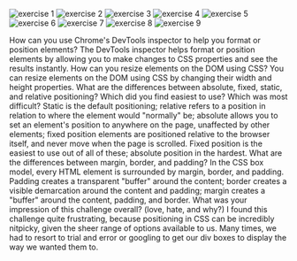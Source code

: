 ![exercise 1](/imgs/screenshot_ex1.jpg "exercise 1")
![exercise 2](/imgs/screenshot_ex2.jpg "exercise 2")
![exercise 3](/imgs/screenshot_ex3.jpg "exercise 3")
![exercise 4](/imgs/screenshot_ex4.jpg "exercise 4")
![exercise 5](/imgs/screenshot_ex5.jpg "exercise 5")
![exercise 6](/imgs/screenshot_ex6.jpg "exercise 6")
![exercise 7](/imgs/screenshot_ex7.jpg "exercise 7")
![exercise 8](/imgs/screenshot_ex8.jpg "exercise 8")
![exercise 9](/imgs/screenshot_ex9.jpg "exercise 9")

How can you use Chrome's DevTools inspector to help you format or position elements? The DevTools inspector helps format or position elements by allowing you to make changes to CSS properties and see the results instantly.
How can you resize elements on the DOM using CSS? You can resize elements on the DOM using CSS by changing their width and height properties.
What are the differences between absolute, fixed, static, and relative positioning? Which did you find easiest to use? Which was most difficult? Static is the default positioning; relative refers to a position in relation to where the element would "normally" be; absolute allows you to set an element's position to anywhere on the page, unaffected by other elements; fixed position elements are positioned relative to the browser itself, and never move when the page is scrolled. Fixed position is the easiest to use out of all of these; absolute position in the hardest.
What are the differences between margin, border, and padding? In the CSS box model, every HTML element is surrounded by margin, border, and padding. Padding creates a transparent "buffer" around the content; border creates a visible demarcation around the content and padding; margin creates a "buffer" around the content, padding, and border.
What was your impression of this challenge overall? (love, hate, and why?) I found this challenge quite frustrating, because positioning in CSS can be incredibly nitpicky, given the sheer range of options available to us. Many times, we had to resort to trial and error or googling to get our div boxes to display the way we wanted them to. 